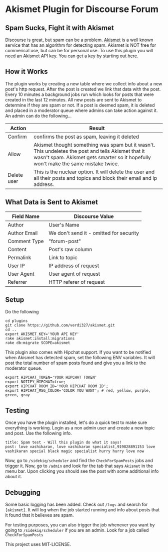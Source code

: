 # Akismet Plugin for Discourse Forum

## Spam Sucks, Fight it with Akismet

Discourse is great, but spam can be a problem. [Akismet](http://akismet.com/) is a well known service that has an
algorithm for detecting spam.  Akismet is NOT free for commerical use, but can be for personal use.  To use this 
plugin you will need an Akismet API key.  You can get a key by starting out [here](http://akismet.com/plans/).

## How it Works
The plugin works by creating a new table where we collect info about a new post's http request.  After the post is created 
we link that data with the post.  Every 10 minutes a background jobs run which looks for posts that were created in the last 12 minutes.
All new posts are sent to Akismet to determine if they are spam or not.  If a post is deemed spam, it is deleted and placed in
a moderator queue where admins can take action against it. An admin can do the following...

Action          | Result
-------------   | -------------
Confirm         | confirms the post as spam, leaving it deleted
Allow           | Akismet thought something was spam but it wasn't. This undeletes the post and tells Akismet that it wasn't spam. Akismet gets smarter so it hopefully won't make the same mistake twice. 
Delete user     | This is the nuclear option. It will delete the user and all their posts and topics and block their email and ip address.

## What Data is Sent to Akismet

Field Name    | Discourse Value
------------- | -------------
Author        | User's Name
Author Email  | We don't send it - omitted for security
Comment Type  | "forum-post"
Content       | Post's raw column
Permalink     | Link to topic
User IP       | IP address of request
User Agent    | User agent of request
Referrer      | HTTP referer of request

## Setup

Do the following
````
cd plugins
git clone https://github.com/verdi327/akismet.git
cd ..
export AKISMET_KEY='YOUR API KEY'
rake akismet:install:migrations
rake db:migrate SCOPE=akismet
````

This plugin also comes with Hipchat support.  If you want to be notified when Akismet has detected spam, set the following ENV variables. It will post the total number of spam posts found and give you a link to the moderator queue.

````
export HIPCHAT_TOKEN='YOUR HIPCHAT TOKEN'
export NOTIFY_HIPCHAT=true;
export HIPCHAT_ROOM_ID='YOUR HIPCHAT ROOM ID';
export HIPCHAT_MSG_COLOR='COLOR YOU WANT'; # red, yellow, purple, green, gray
````

## Testing
Once you have the plugin installed, let's do a quick test to make sure everything is working.  Login as a non admin user and create a new topic and post. Use the following info.
````
title: Spam test - Will this plugin do what it says!
post: love vashikaran, love vashikaran specialist,919828891153 love vashikaran special black magic specialist hurry hurry love now
````
Now, go to `/sidekiq/scheduler` and find the `CheckForSpamPosts` jobs and trigger it.  Now, go to `/admin` and look for the tab that says `Akismet` in the menu bar.  Upon clicking you should see the post with some additional info about it.

## Debugging
Some basic logging has been added.  Check out `/logs` and search for `[akismet]`.  It will log when the job started running and info about posts that it found that it believes are spam.

For testing purposes, you can also trigger the job whenever you want by going to `/sidekiq/scheduler` if you are an admin.  Look for a job called `CheckForSpamPosts`


This project uses MIT-LICENSE.

